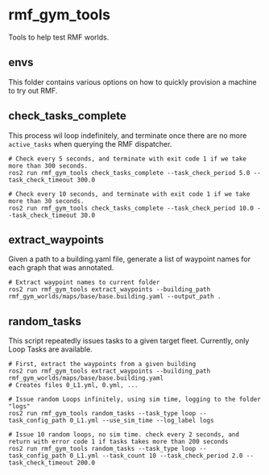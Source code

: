 # rmf_gym_tools

Tools to help test RMF worlds.

## envs
This folder contains various options on how to quickly provision a machine to try out RMF. 

## check_tasks_complete
This process wil loop indefinitely, and terminate once there are no more `active_tasks` when querying the RMF dispatcher.

```
# Check every 5 seconds, and terminate with exit code 1 if we take more than 300 seconds.
ros2 run rmf_gym_tools check_tasks_complete --task_check_period 5.0 --task_check_timeout 300.0

# Check every 10 seconds, and terminate with exit code 1 if we take more than 30 seconds.
ros2 run rmf_gym_tools check_tasks_complete --task_check_period 10.0 --task_check_timeout 30.0
```

## extract_waypoints
Given a path to a building.yaml file, generate a list of waypoint names for each graph that was annotated. 
```
# Extract waypoint names to current folder
ros2 run rmf_gym_tools extract_waypoints --building_path rmf_gym_worlds/maps/base/base.building.yaml --output_path .
```

## random_tasks
This script repeatedly issues tasks to a given target fleet.
Currently, only Loop Tasks are available.

```
# First, extract the waypoints from a given building
ros2 run rmf_gym_tools extract_waypoints --building_path rmf_gym_worlds/maps/base/base.building.yaml
# Creates files 0_L1.yml, 0.yml, ...

# Issue random Loops infinitely, using sim time, logging to the folder "logs"
ros2 run rmf_gym_tools random_tasks --task_type loop --task_config_path 0_L1.yml --use_sim_time --log_label logs

# Issue 10 random loops, no sim time. check every 2 seconds, and return with error code 1 if tasks takes more than 200 seconds
ros2 run rmf_gym_tools random_tasks --task_type loop --task_config_path 0_L1.yml --task_count 10 --task_check_period 2.0 --task_check_timeout 200.0
```
